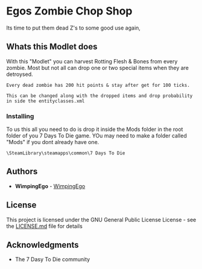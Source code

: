 # Egos Zombie Chop Shop

Its time to put them dead Z's to some good use again,

## Whats this Modlet does

With this "Modlet" you can harvest Rotting Flesh & Bones from every zombie. Most but not all can drop one or two special items when they are detroysed.

```
Every dead zombie has 200 hit points & stay after get for 100 ticks.

This can be changed along with the dropped items and drop probability in side the entityclasses.xml
```

### Installing

To us this all you need to do is drop it inside the Mods folder in the root folder of you 7 Days To Die game.
YOu may need to make a folder called "Mods" if you dont already have one.

```
\SteamLibrary\steamapps\common\7 Days To Die
```
## Authors

* **WimpingEgo** - [WimpingEgo](https://github.com/wimpingego)

## License

This project is licensed under the GNU General Public License License - see the [LICENSE.md](https://github.com/Wimpingego/7-Days-To-Die/blob/master/LICENSE) file for details

## Acknowledgments

* The 7 Dasy To Die community

